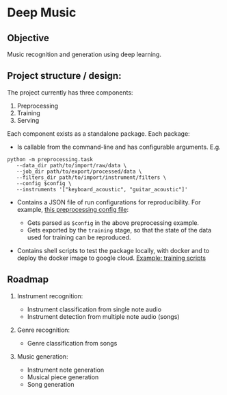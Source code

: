 # Deep Music

## Objective

Music recognition and generation using deep learning.

## Project structure / design:

The project currently has three components:
1. Preprocessing
2. Training
3. Serving

Each component exists as a standalone package. Each package:

- Is callable from the command-line and has configurable arguments. E.g.
```
python -m preprocessing.task
   --data_dir path/to/import/raw/data \
   --job_dir path/to/export/processed/data \
   --filters_dir path/to/import/instrument/filters \
   --config $config \
   --instruments '["keyboard_acoustic", "guitar_acoustic"]'
```

- Contains a JSON file of run configurations for reproducibility. For example, [this preprocessing config file](https://github.com/JulianFerry/deep-music/blob/master/src/preprocessing/shell/configs.json):
   - Gets parsed as `$config` in the above preprocessing example.
   - Gets exported by the `training` stage, so that the state of the data used for training can be reproduced.

- Contains shell scripts to test the package locally, with docker and to deploy the docker image to google cloud.
  [Example: training scripts](https://github.com/JulianFerry/deep-music/tree/master/src/trainer/shell)


## Roadmap

1. Instrument recognition:
   - Instrument classification from single note audio
   - Instrument detection from multiple note audio (songs)

2. Genre recognition:
   - Genre classification from songs

3. Music generation:
   - Instrument note generation
   - Musical piece generation
   - Song generation
